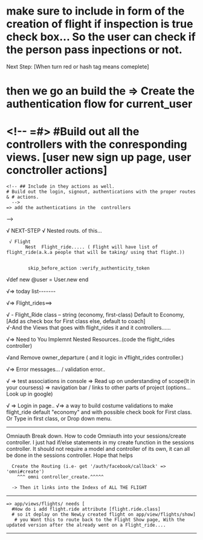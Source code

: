   # make sure to include in form of the creation of flight if inspection is true check box... So the user can check if the person pass inpections or not.


  Next Step:  [When turn red or hash tag means comeplete]

   # then we go an build the => Create the authentication flow for current_user

   # <!-- =#> #Build out all the controllers with the conresponding views.  [user new sign up page, user conctroller actions]
    
    <!-- ## Include in they actions as well.
    # Build out the login, signout, authentications with the proper routes & # actions. 
      -->
    => add the authentications in the  controllers
  -->

   √  NEXT-STEP
    √ Nested routs. of this...

     √ Flight
           Nest  Flight_ride..... ( Flight will have list of flight_ride(a.k.a people that will be taking/ using that flight.))


            skip_before_action :verify_authenticity_token

  √def new
    @user = User.new
  end

  √=> today list-------

 √=>  Flight_rides==> 

  √   - 	Flight_Ride class – string (economy, first-class) Default     to Economy, [Add as check box for First class else,         default to coach]   
  √-And the Views that goes with flight_rides it and it controllers......

  √=> Need to You Implemnt Nested Resources..(code the flight_rides controller)
  
  √and Remove owner_departure ( and it logic in √flight_rides controller.)

  <!-- VVVThis is the next pieceVVV -->

  √=> Error messages... / validation error..

 √ => test associations in console
  => Read up on understanding of scope(It in your coursess)
  => navigation bar / links to other parts of project (options... Look up in google)

  √ => Login in page..
   √=> a way to build costume validations to make flight_ride default "economy" and with possible check book for First class. Or  Type in first class, or Drop down menu.
   

   ----------------------
   Omniauth Break down.
     How to code Omniauth into your sessions/create controller.
     I just had if/else statements in my create function in the sessions controller. It should not require a model and controller of its own, it can all be done in the sessions controller. Hope that helps


      Create the Routing (i.e- get '/auth/facebook/callback' => 'omni#create') 
        ^^^ omni controller_create.^^^^^

      -> Then it links into the Indexs of ALL THE FLIGHT


   ---------------
   
    => app/views/flights/ needs [
      #How do i add flight.ride attribute [flight.ride.class]
      # so it deplay on the NewLy created flight on app/view/flights/show]
       # you Want this to route back to the Flight Show page, With the updated version after the already went on a Flight_ride....

---------------------

<!-- >>>>> -->

  

